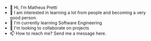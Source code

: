 - 👋 Hi, I’m Matheus Pretti
- 👀 I am interested in learning a lot from people and becoming a very good person.
- 🌱 I'm currently learning Software Engineering
- 💞️ I'm looking to collaborate on projects
- 📫 How to reach me? Send me a message here.

<!---
Matheusinh02/Matheusinh02 is a ✨ special ✨ repository because its `README.md` (this file) appears on your GitHub profile.
You can click the Preview link to take a look at your changes.
--->
